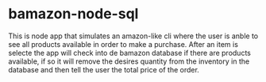 # bamazon-node-sql

This is node app that simulates an amazon-like cli where the user is anble to see all products available in order to make a purchase. After an item is selecte the app will check into de bamazon database if there are products available, if so it will remove the desires quantity from the inventory in the database and then tell the user the total price of the order.